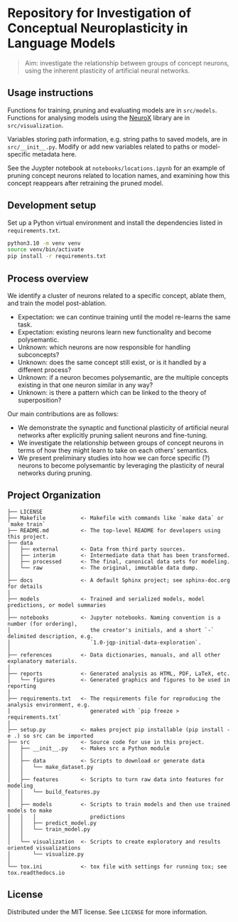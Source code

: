 # Repository for Investigation of Conceptual Neuroplasticity in Language Models

> Aim: investigate the relationship between groups of concept neurons, using the inherent plasticity of artificial neural networks.

Usage instructions
------------

Functions for training, pruning and evaluating models are in `src/models`. Functions for analysing models using the [NeuroX](https://neurox.qcri.org/docs/index.html#) library are in `src/visualization`.

Variables storing path information, e.g. string paths to saved models, are in `src/__init__.py`. Modify or add new variables related to paths or model-specific metadata here.

See the Juypter notebook at `notebooks/locations.ipynb` for an example of pruning concept neurons related to location names, and examining how this concept reappears after retraining the pruned model.

Development setup
------------

Set up a Python virtual environment and install the dependencies listed in `requirements.txt`.

```sh
python3.10 -m venv venv
source venv/bin/activate
pip install -r requirements.txt
```

Process overview
------------

We identify a cluster of neurons related to a specific concept, ablate them, and train the model post-ablation.

* Expectation: we can continue training until the model re-learns the same task.
* Expectation: existing neurons learn new functionality and become polysemantic.
* Unknown: which neurons are now responsible for handling subconcepts?
* Unknown: does the same concept still exist, or is it handled by a different process?
* Unknown: if a neuron becomes polysemantic, are the multiple concepts existing in that one neuron similar in any way?
* Unknown: is there a pattern which can be linked to the theory of superposition?

Our main contributions are as follows:

* We demonstrate the synaptic and functional plasticity of artificial neural networks after explicitly pruning salient neurons and fine-tuning.
* We investigate the relationship between groups of concept neurons in terms of how they might learn to take on each others' semantics.
* We present preliminary studies into how we can force specific (?) neurons to become polysemantic by leveraging the plasticity of neural networks during pruning.



Project Organization
------------

    ├── LICENSE
    ├── Makefile           <- Makefile with commands like `make data` or `make train`
    ├── README.md          <- The top-level README for developers using this project.
    ├── data
    │   ├── external       <- Data from third party sources.
    │   ├── interim        <- Intermediate data that has been transformed.
    │   ├── processed      <- The final, canonical data sets for modeling.
    │   └── raw            <- The original, immutable data dump.
    │
    ├── docs               <- A default Sphinx project; see sphinx-doc.org for details
    │
    ├── models             <- Trained and serialized models, model predictions, or model summaries
    │
    ├── notebooks          <- Jupyter notebooks. Naming convention is a number (for ordering),
    │                         the creator's initials, and a short `-` delimited description, e.g.
    │                         `1.0-jqp-initial-data-exploration`.
    │
    ├── references         <- Data dictionaries, manuals, and all other explanatory materials.
    │
    ├── reports            <- Generated analysis as HTML, PDF, LaTeX, etc.
    │   └── figures        <- Generated graphics and figures to be used in reporting
    │
    ├── requirements.txt   <- The requirements file for reproducing the analysis environment, e.g.
    │                         generated with `pip freeze > requirements.txt`
    │
    ├── setup.py           <- makes project pip installable (pip install -e .) so src can be imported
    ├── src                <- Source code for use in this project.
    │   ├── __init__.py    <- Makes src a Python module
    │   │
    │   ├── data           <- Scripts to download or generate data
    │   │   └── make_dataset.py
    │   │
    │   ├── features       <- Scripts to turn raw data into features for modeling
    │   │   └── build_features.py
    │   │
    │   ├── models         <- Scripts to train models and then use trained models to make
    │   │   │                 predictions
    │   │   ├── predict_model.py
    │   │   └── train_model.py
    │   │
    │   └── visualization  <- Scripts to create exploratory and results oriented visualizations
    │       └── visualize.py
    │
    └── tox.ini            <- tox file with settings for running tox; see tox.readthedocs.io

## License

Distributed under the MIT license. See ``LICENSE`` for more information.
